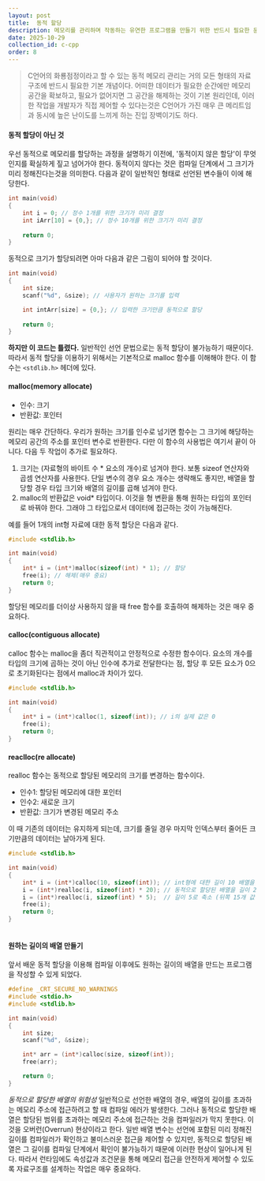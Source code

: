 ```yaml
---
layout: post
title:  동적 할당
description: 메모리를 관리하며 작동하는 유연한 프로그램을 만들기 위한 반드시 필요한 문법
date: 2025-10-29
collection_id: c-cpp
order: 8
---
```


>C언어의 화룡점정이라고 할 수 있는 동적 메모리 관리는 거의 모든 형태의 자료 구조에 반드시 필요한 기본 개념이다. 어떠한 데이터가 필요한 순간에만 메모리 공간을 확보하고, 필요가 없어지면 그 공간을 해제하는 것이 기본 원리인데, 이러한 작업을 개발자가 직접 제어할 수 있다는것은 C언어가 가진 매우 큰 메리트임과 동시에 높은 난이도를 느끼게 하는 진입 장벽이기도 하다.

#### 동적 할당이 아닌 것
우선 동적으로 메모리를 할당하는 과정을 설명하기 이전에, '동적이지 않은 할당'이 무엇인지를 확실하게 짚고 넘어가야 한다. 동적이지 않다는 것은 컴파일 단계에서 그 크기가 미리 정해진다는것을 의미한다. 다음과 같이 일반적인 형태로 선언된  변수들이 이에 해당한다.

```c
int main(void)
{
	int i = 0; // 정수 1개를 위한 크기가 미리 결정
	int iArr[10] = {0,}; // 정수 10개를 위한 크기가 미리 결정
	
	return 0;
}
```

동적으로 크기가 할당되려면 아마 다음과 같은 그림이 되어야 할 것이다.

```c
int main(void)
{
	int size;
	scanf("%d", &size); // 사용자가 원하는 크기를 입력

	int intArr[size] = {0,}; // 입력한 크기만큼 동적으로 할당
	
	return 0;
}
```

**하지만 이 코드는 틀렸다.** 일반적인 선언 문법으로는 동적 할당이 불가능하기 때문이다. 따라서 동적 할당을 이용하기 위해서는 기본적으로 malloc 함수를 이해해야 한다. 이 함수는 `<stdlib.h>` 헤더에 있다.

#### malloc(memory allocate)
- 인수: 크기
- 반환값: 포인터

원리는 매우 간단하다. 우리가 원하는 크기를 인수로 넘기면 함수는 그 크기에 해당하는 메모리 공간의 주소를 포인터 변수로 반환한다. 다만 이 함수의 사용법은 여기서 끝이 아니다. 다음 두 작업이 추가로 필요하다.
1. 크기는 (자료형의 바이트 수 \* 요소의 개수)로 넘겨야 한다. 보통 sizeof 연산자와 곱셈 연산자를 사용한다. 단일 변수의 경우 요소 개수는 생략해도 좋지만, 배열을 할당할 경우 타입 크기와 배열의 길이를 곱해 넘겨야 한다.
2. malloc의 반환값은 void* 타입이다. 이것을 형 변환을 통해 원하는 타입의 포인터로 바꿔야 한다. 그래야 그 타입으로서 데이터에 접근하는 것이 가능해진다.

예를 들어 1개의 int형 자료에 대한 동적 할당은 다음과 같다.

```c
#include <stdlib.h>

int main(void)
{
	int* i = (int*)malloc(sizeof(int) * 1); // 할당
	free(i); // 해제(매우 중요)
	return 0;
}
```

할당된 메모리를 더이상 사용하지 않을 때 free 함수를 호출하여 해제하는 것은 매우 중요하다.

#### calloc(contiguous allocate)
calloc 함수는 malloc을 좀더 직관적이고 안정적으로 수정한 함수이다. 요소의 개수를 타입의 크기에 곱하는 것이 아닌 인수에 추가로 전달한다는 점, 할당 후 모든 요소가 0으로 초기화된다는 점에서 malloc과 차이가 있다.

```c
#include <stdlib.h>

int main(void)
{
	int* i = (int*)calloc(1, sizeof(int)); // i의 실제 값은 0
	free(i);
	return 0;
}
```

#### reaclloc(re allocate)
realloc 함수는 동적으로 할당된 메모리의 크기를 변경하는 함수이다. 
- 인수1: 할당된 메모리에 대한 포인터
- 인수2: 새로운 크기 
- 반환값: 크기가 변경된 메모리 주소

이 때 기존의 데이터는 유지하게 되는데, 크기를 줄일 경우 마지막 인덱스부터 줄어든 크기만큼의 데이터는 날아가게 된다.

```c
#include <stdlib.h>

int main(void)
{
	int* i = (int*)calloc(10, sizeof(int)); // int형에 대한 길이 10 배열을 동적 할당
	i = (int*)realloc(i, sizeof(int) * 20); // 동적으로 할당된 배열을 길이 20으로 증가
	i = (int*)realloc(i, sizeof(int) * 5);  // 길이 5로 축소 (뒤쪽 15개 값 사라짐)
	free(i);
	return 0;
}
	
```

#### 원하는 길이의 배열 만들기

앞서 배운 동적 할당을 이용해 컴파일 이후에도 원하는 길이의 배열을 만드는 프로그램을 작성할 수 있게 되었다.

```c
#define _CRT_SECURE_NO_WARNINGS
#include <stdio.h>
#include <stdlib.h>

int main(void)
{
	int size;
	scanf("%d", &size);

	int* arr = (int*)calloc(size, sizeof(int));
	free(arr);

	return 0;
}
```

*동적으로 할당한 배열의 위험성*
일반적으로 선언한 배열의 경우, 배열의 길이를 초과하는 메모리 주소에 접근하려고 할 때 컴파일 에러가 발생한다. 그러나 동적으로 할당한 배열은 할당된 범위를 초과하는 메모리 주소에 접근하는 것을 컴파일러가 막지 못한다. 이것을 오버런(Overrun) 현상이라고 한다.
일반 배열 변수는 선언에 포함된 미리 정해진 길이를 컴파일러가 확인하고 불미스러운 접근을 제어할 수 있지만, 동적으로 할당된 배열은 그 길이를 컴파일 단계에서 확인이 불가능하기 때문에 이러한 현상이 일어나게 된다. 따라서 런타임에도 속성값과 조건문을 통해 메모리 접근을 안전하게 제어할 수 있도록 자료구조를 설계하는 작업은 매우 중요하다.
